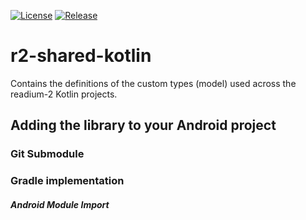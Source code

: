 [![License](https://img.shields.io/badge/License-BSD%203--Clause-blue.svg)](/LICENSE)
[![Release](https://jitpack.io/v/readium/r2-shared-kotlin.svg)](https://jitpack.io/#readium/r2-shared-kotlin)
# r2-shared-kotlin

Contains the definitions of the custom types (model) used across the readium-2 Kotlin projects.

## Adding the library to your Android project

### Git Submodule


### Gradle implementation


##### Android Module Import


